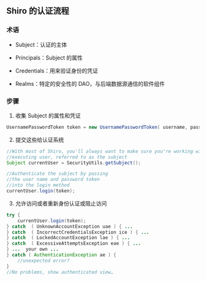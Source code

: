 ## Shiro 的认证流程

### 术语
- Subject：认证的主体

- Principals：Subject 的属性

- Credentials：用来验证身份的凭证

- Realms：特定的安全性的 DAO，与后端数据源通信的软件组件

### 步骤

1. 收集 Subject 的属性和凭证
```java
UsernamePasswordToken token = new UsernamePasswordToken( username, password );
```

2. 提交这些给认证系统
```java
//With most of Shiro, you'll always want to make sure you're working with the currently 
//executing user, referred to as the subject 
Subject currentUser = SecurityUtils.getSubject();

//Authenticate the subject by passing 
//the user name and password token 
//into the login method 
currentUser.login(token);
```

3. 允许访问或者重新身份认证或阻止访问
```java
try {
    currentUser.login(token);
} catch  ( UnknownAccountException uae ) { ...
} catch  ( IncorrectCredentialsException ice ) { ...
} catch  ( LockedAccountException lae ) { ...
} catch  ( ExcessiveAttemptsException eae ) { ...
} ...  your own ...
} catch ( AuthenticationException ae ) {
    //unexpected error?
}
//No problems, show authenticated view…
```